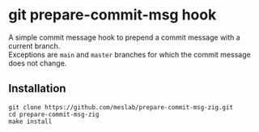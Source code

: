 # git prepare-commit-msg hook

A simple commit message hook to prepend a commit message with a current branch.  
Exceptions are `main` and `master` branches for which the commit message does not change.

## Installation
```
git clone https://github.com/meslab/prepare-commit-msg-zig.git
cd prepare-commit-msg-zig
make install
```
